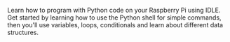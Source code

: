 Learn how to program with Python code on your Raspberry Pi using IDLE. Get started by learning how to use the Python shell for simple commands, then you'll use variables, loops, conditionals and learn about different data structures.
